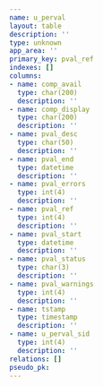 ```yaml
---
name: u_perval
layout: table
description: ''
type: unknown
app_area: ''
primary_key: pval_ref
indexes: []
columns:
- name: comp_avail
  type: char(200)
  description: ''
- name: comp_display
  type: char(200)
  description: ''
- name: pval_desc
  type: char(50)
  description: ''
- name: pval_end
  type: datetime
  description: ''
- name: pval_errors
  type: int(4)
  description: ''
- name: pval_ref
  type: int(4)
  description: ''
- name: pval_start
  type: datetime
  description: ''
- name: pval_status
  type: char(3)
  description: ''
- name: pval_warnings
  type: int(4)
  description: ''
- name: tstamp
  type: timestamp
  description: ''
- name: u_perval_sid
  type: int(4)
  description: ''
relations: []
pseudo_pk: 
---
```


